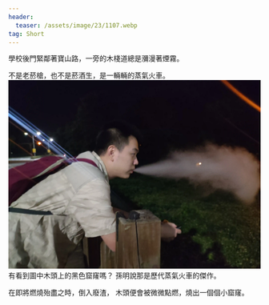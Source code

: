 ```yaml
---
header:
  teaser: /assets/image/23/1107.webp
tag: Short
---
```


學校後門緊鄰著寶山路，一旁的木棧道總是瀰漫著煙霧。

不是老菸槍，也不是菸酒生，是一輛輛的蒸氣火車。
![](/assets/image/23/1107.webp)
有看到圖中木頭上的黑色窟窿嗎？
孫明說那是歷代蒸氣火車的傑作。

在即將燃燒殆盡之時，倒入廢渣，
木頭便會被微微點燃，燒出一個個小窟窿。
